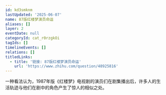 ```yaml
---
id: kd3smknm
lastUpdated: '2025-06-07'
name: 87版红楼梦演员命运
aliases: []
layer: 2
eventDate: null
categoryId: cat_r0rzgkOi
tagIds: []
timelineEvents: []
relations: []
titledLinks:
  - title: '链接: 87版红楼梦演员命运'
    url: 'https://www.zhihu.com/question/48925816'
---
```

一种看法认为，1987年版《红楼梦》电视剧的演员们在剧集播出后，许多人的生活轨迹与他们在剧中的角色产生了惊人的相似之处。
